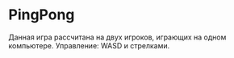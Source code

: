 # PingPong
Данная игра рассчитана на двух игроков,
играющих на одном компьютере.
Управление: WASD и стрелками.
